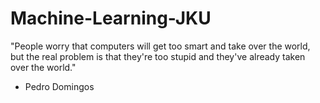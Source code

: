 # Machine-Learning-JKU
"People worry that computers will get too smart and take over the world, but the real problem is that they're too stupid and they've already taken over the world."
- Pedro Domingos
